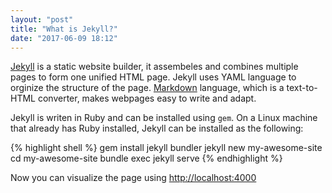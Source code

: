```yaml
---
layout: "post"
title: "What is Jekyll?"
date: "2017-06-09 18:12"
---
```


 [Jekyll](https://jekyllrb.com/) is a static website builder, it assembeles and combines multiple pages to form one unified HTML page. Jekyll uses YAML language to orginize the structure of the page. [Markdown](https://daringfireball.net/projects/markdown/) language, which is a text-to-HTML converter, makes webpages easy to write and adapt.

 Jekyll is writen in Ruby and can be installed using `gem`. On a Linux machine that already has Ruby installed, Jekyll can be installed as the following:

{% highlight shell %}
gem install jekyll bundler
jekyll new my-awesome-site
cd my-awesome-site
bundle exec jekyll serve
{% endhighlight %}

 Now you can visualize the page using [http://localhost:4000](http://localhost:4000)
